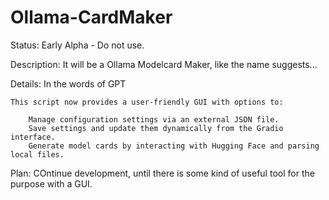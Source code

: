 # Ollama-CardMaker
Status: Early Alpha - Do not use.

Description:
It will be a Ollama Modelcard Maker, like the name suggests...

Details:
In the words of GPT
```
This script now provides a user-friendly GUI with options to:

    Manage configuration settings via an external JSON file.
    Save settings and update them dynamically from the Gradio interface.
    Generate model cards by interacting with Hugging Face and parsing local files.
```

Plan:
COntinue development, until there is some kind of useful tool for the purpose with a GUI.
